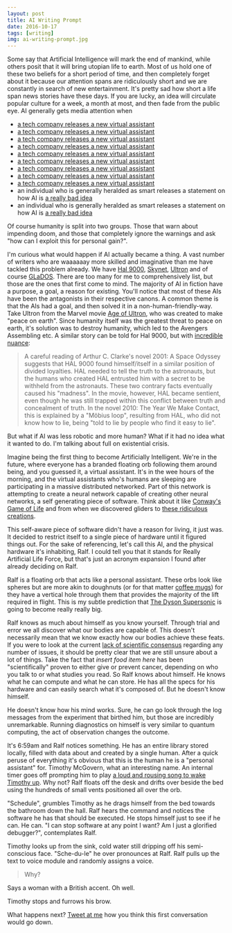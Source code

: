 ```yaml
---
layout: post
title: AI Writing Prompt
date: 2016-10-17
tags: [writing]
img: ai-writing-prompt.jpg
---
```


Some say that Artificial Intelligence will mark the end of mankind, while others posit that it will bring utopian life to earth. Most of us hold one of these two beliefs for a short period of time, and then completely forget about it because our attention spans are ridiculously short and we are constantly in search of new entertainment. It's pretty sad how short a life span news stories have these days. If you are lucky, an idea will circulate popular culture for a week, a month at most, and then fade from the public eye. AI generally gets media attention when

- [a tech company releases a new virtual assistant](http://www.apple.com/ca/ios/siri/)
- [a tech company releases a new virtual assistant](https://en.wikipedia.org/wiki/Google_Now)
- [a tech company releases a new virtual assistant](https://developer.amazon.com/alexa)
- [a tech company releases a new virtual assistant](https://en.wikipedia.org/wiki/Cortana_(software))
- [a tech company releases a new virtual assistant](https://www.wired.com/2015/08/facebook-launches-m-new-kind-virtual-assistant/)
- [a tech company releases a new virtual assistant](http://soundhound.com/hound)
- [a tech company releases a new virtual assistant](http://viv.ai/)
- [a tech company releases a new virtual assistant](https://www.ozlo.com/)
- [a tech company releases a new virtual assistant](https://x.ai/)
- an individual who is generally heralded as smart releases a statement on how AI is [a really bad idea](https://en.wikipedia.org/wiki/AI_takeover)
- an individual who is generally heralded as smart releases a statement on how AI is [a really bad idea](http://www.bbc.com/news/technology-33686581)

Of course humanity is split into two groups. Those that warn about impending doom, and those that completely ignore the warnings and ask "how can I exploit this for personal gain?".

I'm curious what would happen if AI actually became a thing. A vast number of writers who are waaaaaay more skilled and imaginative than me have tackled this problem already. We have [Hal 9000](https://en.wikipedia.org/wiki/HAL_9000), [Skynet](https://en.wikipedia.org/wiki/Skynet_(Terminator)), [Ultron](https://en.wikipedia.org/wiki/Ultron) and of course [GLaDOS](https://en.wikipedia.org/wiki/GLaDOS). There are too many for me to comprehensively list, but those are the ones that first come to mind. The majority of AI in fiction have a purpose, a goal, a reason for existing. You'll notice that most of these AIs have been the antagonists in their respective canons. A common theme is that the AIs had a goal, and then solved it in a non-human-friendly-way. Take Ultron from the Marvel movie [Age of Ultron](http://marvelcinematicuniverse.wikia.com/wiki/Ultron), who was created to make "peace on earth". Since humanity itself was the greatest threat to peace on earth, it's solution was to destroy humanity, which led to the Avengers Assembling etc. A similar story can be told for Hal 9000, but with [incredible nuance](https://en.wikipedia.org/wiki/Artificial_intelligence_in_fiction):

> A careful reading of Arthur C. Clarke's novel 2001: A Space Odyssey suggests that HAL 9000 found himself/itself in a similar position of divided loyalties. HAL needed to tell the truth to the astronauts, but the humans who created HAL entrusted him with a secret to be withheld from the astronauts. These two contrary facts eventually caused his "madness". In the movie, however, HAL became sentient, even though he was still trapped within this conflict between truth and concealment of truth. In the novel 2010: The Year We Make Contact, this is explained by a "Möbius loop", resulting from HAL, who did not know how to lie, being "told to lie by people who find it easy to lie".


But what if AI was less robotic and more human? What if it had no idea what it wanted to do. I'm talking about full on existential crisis.

Imagine being the first thing to become Artificially Intelligent. We're in the future, where everyone has a branded floating orb following them around being, and you guessed it, a virtual assistant. It's in the wee hours of the morning, and the virtual assistants who's humans are sleeping are participating in a massive distributed networked. Part of this network is attempting to create a neural network capable of creating other neural networks, a self generating piece of software. Think about it like [Conway's Game of Life](https://en.wikipedia.org/wiki/Conway%27s_Game_of_Life) and from when we discovered gliders to [these ridiculous creations](https://youtu.be/C2vgICfQawE?t=1m8s).

This self-aware piece of software didn't have a reason for living, it just was. It decided to restrict itself to a single piece of hardware until it figured things out. For the sake of referencing, let's call this AI, and the physical hardware it's inhabiting, Ralf. I could tell you that it stands for Really Artificial Life Force, but that's just an acronym expansion I found after already deciding on Ralf.

Ralf is a floating orb that acts like a personal assistant. These orbs look like spheres but are more akin to doughnuts (or for that matter [coffee mugs](https://en.wikipedia.org/wiki/Homeomorphism)) for they have a vertical hole through them that provides the majority of the lift required in flight. This is my subtle prediction that [The Dyson Supersonic](http://www.dysoncanada.ca/en-CA/haircare/supersonic.aspx) is going to become really really big.

Ralf knows as much about himself as you know yourself. Through trial and error we all discover what our bodies are capable of. This doesn't necessarily mean that we know exactly how our bodies achieve these feats. If you were to look at the current [lack of scientific consensus](https://en.wikipedia.org/wiki/Scientific_consensus) regarding any number of issues, it should be pretty clear that we are still unsure about a lot of things. Take the fact that _insert food item here_ has been "scientifically" proven to either give or prevent cancer, depending on who you talk to or what studies you read. So Ralf knows about himself. He knows what he can compute and what he can store. He has all the specs for his hardware and can easily search what it's composed of. But he doesn't know himself.

He doesn't know how his mind works. Sure, he can go look through the log messages from the experiment that birthed him, but those are incredibly unremarkable. Running diagnostics on himself is very similar to quantum computing, the act of observation changes the outcome.

It's 6:59am and Ralf notices something. He has an entire library stored locally, filled with data about and created by a single human. After a quick peruse of everything it's obvious that this is the human he is a "personal assistant" for. Timothy McGovern, what an interesting name. An internal timer goes off prompting him to play [a loud and rousing song to wake Timothy up](https://www.youtube.com/watch?v=2DO6Y9_5e7A). Why not? Ralf floats off the desk and drifts over beside the bed using the hundreds of small vents positioned all over the orb.

"Schedule", grumbles Timothy as he drags himself from the bed towards the bathroom down the hall. Ralf hears the command and notices the software he has that should be executed. He stops himself just to see if he can. He can. "I can stop software at any point I want? Am I just a glorified debugger?", contemplates Ralf.

Timothy looks up from the sink, cold water still dripping off his semi-conscious face. "Sche-du-le" he over pronounces at Ralf. Ralf pulls up the text to voice module and randomly assigns a voice.

> Why?

Says a woman with a British accent. Oh well.

Timothy stops and furrows his brow.

What happens next? [Tweet at me](https://twitter.com/robertsonmcclur) how you think this first conversation would go down.
